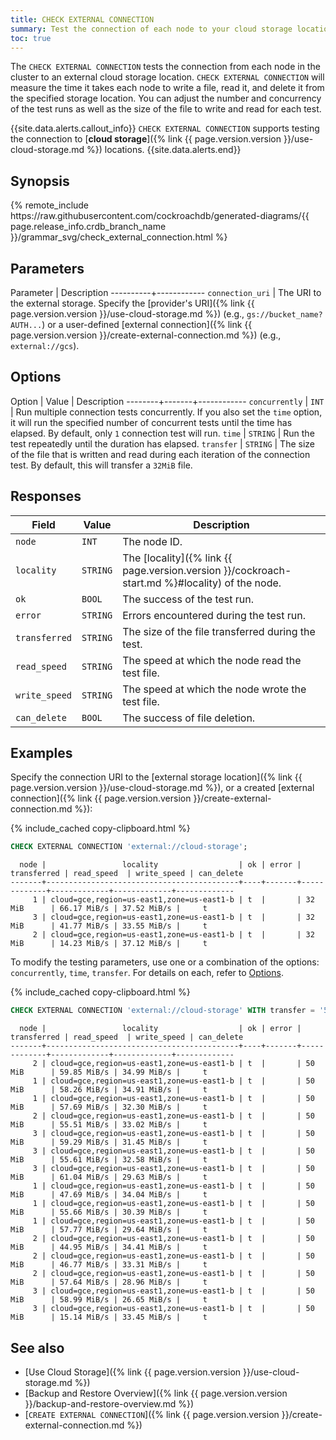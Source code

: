 ```yaml
---
title: CHECK EXTERNAL CONNECTION
summary: Test the connection of each node to your cloud storage location.
toc: true
---
```


The `CHECK EXTERNAL CONNECTION` tests the connection from each node in the cluster to an external cloud storage location. `CHECK EXTERNAL CONNECTION` will measure the time it takes each node to write a file, read it, and delete it from the specified storage location. You can adjust the number and concurrency of the test runs as well as the size of the file to write and read for each test.

{{site.data.alerts.callout_info}}
`CHECK EXTERNAL CONNECTION` supports testing the connection to [**cloud storage**]({% link {{ page.version.version }}/use-cloud-storage.md %}) locations. 
{{site.data.alerts.end}}

## Synopsis

<div>
{% remote_include https://raw.githubusercontent.com/cockroachdb/generated-diagrams/{{ page.release_info.crdb_branch_name }}/grammar_svg/check_external_connection.html %}
</div>

## Parameters

Parameter | Description
----------+------------
`connection_uri` | The URI to the external storage. Specify the [provider's URI]({% link {{ page.version.version }}/use-cloud-storage.md %}) (e.g., `gs://bucket_name?AUTH...`) or a user-defined [external connection]({% link {{ page.version.version }}/create-external-connection.md %}) (e.g., `external://gcs`).

## Options

Option  | Value | Description
--------+-------+------------
`concurrently` | `INT` | Run multiple connection tests concurrently. If you also set the `time` option, it will run the specified number of concurrent tests until the time has elapsed. By default, only `1` connection test will run.
`time` | `STRING` | Run the test repeatedly until the duration has elapsed.
`transfer` | `STRING` | The size of the file that is written and read during each iteration of the connection test. By default, this will transfer a `32MiB` file.

## Responses

Field | Value | Description
------|-------|------------
`node` | `INT` | The node ID.
`locality` | `STRING` | The [locality]({% link {{ page.version.version }}/cockroach-start.md %}#locality) of the node.
`ok` | `BOOL` | The success of the test run.
`error` | `STRING` | Errors encountered during the test run.
`transferred` | `STRING` | The size of the file transferred during the test.
`read_speed` | `STRING` | The speed at which the node read the test file.
`write_speed` | `STRING` | The speed at which the node wrote the test file.
`can_delete` | `BOOL` | The success of file deletion.

## Examples

Specify the connection URI to the [external storage location]({% link {{ page.version.version }}/use-cloud-storage.md %}), or a created [external connection]({% link {{ page.version.version }}/create-external-connection.md %}):

{% include_cached copy-clipboard.html %}
~~~ sql
CHECK EXTERNAL CONNECTION 'external://cloud-storage';
~~~

~~~
  node |                 locality                  | ok | error | transferred | read_speed  | write_speed | can_delete
-------+-------------------------------------------+----+-------+-------------+-------------+-------------+-------------
     1 | cloud=gce,region=us-east1,zone=us-east1-b | t  |       | 32 MiB      | 66.17 MiB/s | 37.52 MiB/s |     t
     3 | cloud=gce,region=us-east1,zone=us-east1-b | t  |       | 32 MiB      | 41.77 MiB/s | 33.55 MiB/s |     t
     2 | cloud=gce,region=us-east1,zone=us-east1-b | t  |       | 32 MiB      | 14.23 MiB/s | 37.12 MiB/s |     t
~~~

To modify the testing parameters, use one or a combination of the options: `concurrently`, `time`, `transfer`. For details on each, refer to [Options](#options).

{% include_cached copy-clipboard.html %}
~~~ sql
CHECK EXTERNAL CONNECTION 'external://cloud-storage' WITH transfer = '50MiB', concurrently = 5, time = '1ms';
~~~
~~~
  node |                 locality                  | ok | error | transferred | read_speed  | write_speed | can_delete
-------+-------------------------------------------+----+-------+-------------+-------------+-------------+-------------
     2 | cloud=gce,region=us-east1,zone=us-east1-b | t  |       | 50 MiB      | 59.85 MiB/s | 34.99 MiB/s |     t
     1 | cloud=gce,region=us-east1,zone=us-east1-b | t  |       | 50 MiB      | 58.26 MiB/s | 34.91 MiB/s |     t
     1 | cloud=gce,region=us-east1,zone=us-east1-b | t  |       | 50 MiB      | 57.69 MiB/s | 32.30 MiB/s |     t
     2 | cloud=gce,region=us-east1,zone=us-east1-b | t  |       | 50 MiB      | 55.51 MiB/s | 33.02 MiB/s |     t
     3 | cloud=gce,region=us-east1,zone=us-east1-b | t  |       | 50 MiB      | 59.29 MiB/s | 31.45 MiB/s |     t
     3 | cloud=gce,region=us-east1,zone=us-east1-b | t  |       | 50 MiB      | 55.61 MiB/s | 32.58 MiB/s |     t
     3 | cloud=gce,region=us-east1,zone=us-east1-b | t  |       | 50 MiB      | 61.04 MiB/s | 29.63 MiB/s |     t
     1 | cloud=gce,region=us-east1,zone=us-east1-b | t  |       | 50 MiB      | 47.69 MiB/s | 34.04 MiB/s |     t
     1 | cloud=gce,region=us-east1,zone=us-east1-b | t  |       | 50 MiB      | 55.66 MiB/s | 30.39 MiB/s |     t
     1 | cloud=gce,region=us-east1,zone=us-east1-b | t  |       | 50 MiB      | 57.77 MiB/s | 29.64 MiB/s |     t
     2 | cloud=gce,region=us-east1,zone=us-east1-b | t  |       | 50 MiB      | 44.95 MiB/s | 34.41 MiB/s |     t
     2 | cloud=gce,region=us-east1,zone=us-east1-b | t  |       | 50 MiB      | 46.77 MiB/s | 33.31 MiB/s |     t
     2 | cloud=gce,region=us-east1,zone=us-east1-b | t  |       | 50 MiB      | 57.64 MiB/s | 28.96 MiB/s |     t
     3 | cloud=gce,region=us-east1,zone=us-east1-b | t  |       | 50 MiB      | 58.99 MiB/s | 26.65 MiB/s |     t
     3 | cloud=gce,region=us-east1,zone=us-east1-b | t  |       | 50 MiB      | 15.14 MiB/s | 33.45 MiB/s |     t
~~~

## See also

- [Use Cloud Storage]({% link {{ page.version.version }}/use-cloud-storage.md %})
- [Backup and Restore Overview]({% link {{ page.version.version }}/backup-and-restore-overview.md %})
- [`CREATE EXTERNAL CONNECTION`]({% link {{ page.version.version }}/create-external-connection.md %})